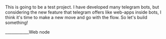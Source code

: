 This is going to be a test project. I have developed many telegram bots,
but considering the new feature that telegram offers like web-apps inside bots,
I think it's time to make a new move and go with the flow.
So let's build something!

____________Web node
